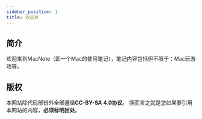 ```yaml
---
sidebar_position: 1
title: 欢迎页
---
```


## 简介

欢迎来到MacNote（即一个Mac的使用笔记），笔记内容包括但不限于：Mac玩游戏等。

## 版权

本网站除代码部份外全部遵循**CC-BY-SA 4.0协议**。
换而言之就是您如果要引用本网站的内容，**必须标明出处**。
